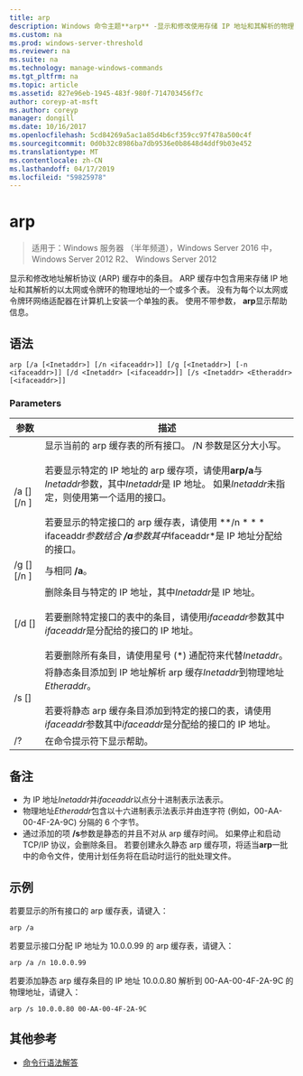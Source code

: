 ```yaml
---
title: arp
description: Windows 命令主题**arp** -显示和修改使用存储 IP 地址和其解析的物理地址的地址解析协议 (arp) 缓存中的条目。
ms.custom: na
ms.prod: windows-server-threshold
ms.reviewer: na
ms.suite: na
ms.technology: manage-windows-commands
ms.tgt_pltfrm: na
ms.topic: article
ms.assetid: 827e96eb-1945-483f-980f-714703456f7c
author: coreyp-at-msft
ms.author: coreyp
manager: dongill
ms.date: 10/16/2017
ms.openlocfilehash: 5cd84269a5ac1a85d4b6cf359cc97f478a500c4f
ms.sourcegitcommit: 0d0b32c8986ba7db9536e0b8648d4ddf9b03e452
ms.translationtype: MT
ms.contentlocale: zh-CN
ms.lasthandoff: 04/17/2019
ms.locfileid: "59825978"
---
```

# <a name="arp"></a>arp

>适用于：Windows 服务器 （半年频道），Windows Server 2016 中，Windows Server 2012 R2、 Windows Server 2012

显示和修改地址解析协议 (ARP) 缓存中的条目。 ARP 缓存中包含用来存储 IP 地址和其解析的以太网或令牌环的物理地址的一个或多个表。 没有为每个以太网或令牌环网络适配器在计算机上安装一个单独的表。 使用不带参数， **arp**显示帮助信息。
## <a name="syntax"></a>语法
```
arp [/a [<Inetaddr>] [/n <ifaceaddr>]] [/g [<Inetaddr>] [-n <ifaceaddr>]] [/d <Inetaddr> [<ifaceaddr>]] [/s <Inetaddr> <Etheraddr> [<ifaceaddr>]]
```
### <a name="parameters"></a>Parameters
|参数|描述|
|-------|--------|
|/a [<Inetaddr>] [/n <ifaceaddr>]|显示当前的 arp 缓存表的所有接口。 /N 参数是区分大小写。<br /><br />若要显示特定的 IP 地址的 arp 缓存项，请使用**arp/a**与*Inetaddr*参数，其中*Inetaddr*是 IP 地址。 如果*Inetaddr*未指定，则使用第一个适用的接口。<br /><br />若要显示的特定接口的 arp 缓存表，请使用 **/n * * * ifaceaddr*参数结合 **/a**参数其中*ifaceaddr*是 IP 地址分配给的接口。|
|/g [<Inetaddr>] [/n <ifaceaddr>]|与相同 **/a**。|
|[/d <Inetaddr> [<ifaceaddr>]|删除条目与特定的 IP 地址，其中*Inetaddr*是 IP 地址。<br /><br />若要删除特定接口的表中的条目，请使用*ifaceaddr*参数其中*ifaceaddr*是分配给的接口的 IP 地址。<br /><br />若要删除所有条目，请使用星号 (\*) 通配符来代替*Inetaddr*。|
|/s <Inetaddr> <Etheraddr> [<ifaceaddr>]|将静态条目添加到 IP 地址解析 arp 缓存*Inetaddr*到物理地址*Etheraddr*。<br /><br />若要将静态 arp 缓存条目添加到特定的接口的表，请使用*ifaceaddr*参数其中*ifaceaddr*是分配给的接口的 IP 地址。|
|/?|在命令提示符下显示帮助。|
## <a name="remarks"></a>备注
-   为 IP 地址*Inetaddr*并*ifaceaddr*以点分十进制表示法表示。
-   物理地址*Etheraddr*包含以十六进制表示法表示并由连字符 (例如，00-AA-00-4F-2A-9C) 分隔的 6 个字节。
-   通过添加的项 **/s**参数是静态的并且不对从 arp 缓存时间。 如果停止和启动 TCP/IP 协议，会删除条目。 若要创建永久静态 arp 缓存项，将适当**arp**一批中的命令文件，使用计划任务将在启动时运行的批处理文件。
## <a name="BKMK_Examples"></a>示例
若要显示的所有接口的 arp 缓存表，请键入：
```
arp /a
```
若要显示接口分配 IP 地址为 10.0.0.99 的 arp 缓存表，请键入：
```
arp /a /n 10.0.0.99
```
若要添加静态 arp 缓存条目的 IP 地址 10.0.0.80 解析到 00-AA-00-4F-2A-9C 的物理地址，请键入：
```
arp /s 10.0.0.80 00-AA-00-4F-2A-9C 
```
## <a name="additional-references"></a>其他参考
-   [命令行语法解答](command-line-syntax-key.md)
